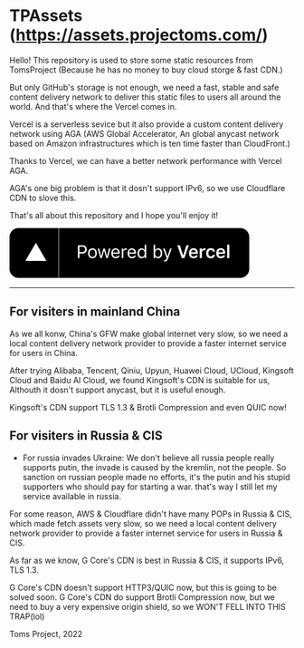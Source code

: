 # TPAssets (https://assets.projectoms.com/)
Hello! This repository is used to store some static resources from TomsProject (Because he has no money to buy cloud storge & fast CDN.)

But only GitHub's storage is not enough, we need a fast, stable and safe content delivery network to deliver this static files to users all around the world. And that's where the Vercel comes in.

Vercel is a serverless sevice but it also provide a custom content delivery network using AGA (AWS Global Accelerator, An global anycast network based on Amazon infrastructures which is ten time faster than CloudFront.)

Thanks to Vercel, we can have a better network performance with Vercel AGA.

AGA's one big problem is that it dosn't support IPv6, so we use Cloudflare CDN to slove this.

That's all about this repository and I hope you'll enjoy it!

[![Powered by Vercel](https://raw.githubusercontent.com/abumalick/powered-by-vercel/master/powered-by-vercel.svg)](https://vercel.com?utm_source=powered-by-vercel)

---
## For visiters in mainland China

As we all konw, China's GFW make global internet very slow, so we need a local content delivery network provider to provide a faster internet service for users in China.

After trying Alibaba, Tencent, Qiniu, Upyun, Huawei Cloud, UCloud, Kingsoft Cloud and Baidu AI Cloud, we found Kingsoft's CDN is suitable for us, Althouth it dosn't support anycast, but it is useful enough.

Kingsoft's CDN support TLS 1.3 & Brotli Compression and even QUIC now!

## For visiters in Russia & CIS
* For russia invades Ukraine: We don't believe all russia people really supports putin, the invade is caused by the kremlin, not the people. So sanction on russian people made no efforts, it's the putin and his stupid supporters who should pay for starting a war. that's way I still let my service available in russia.

For some reason, AWS & Cloudflare didn't have many POPs in Russia & CIS, which made fetch assets very slow, so we need a local content delivery network provider to provide a faster internet service for users in Russia & CIS.

As far as we know, G Core's CDN is best in Russia & CIS, it supports IPv6, TLS 1.3.

G Core's CDN doesn't support HTTP3/QUIC now, but this is going to be solved soon.
G Core's CDN do support Brotli Compression now, but we need to buy a very expensive origin shield, so we WON'T FELL INTO THIS TRAP(lol)

Toms Project, 2022
